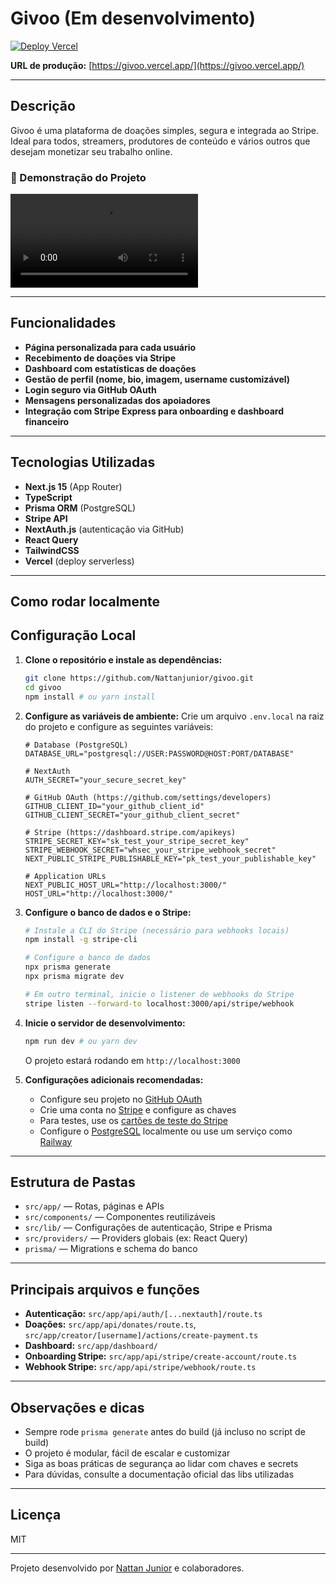 # Givoo (Em desenvolvimento)

[![Deploy Vercel](https://vercel.com/button)](https://givoo.vercel.app/)

**URL de produção:** [https://givoo.vercel.app/](https://givoo.vercel.app/)

---

## Descrição
Givoo é uma plataforma de doações simples, segura e integrada ao Stripe. Ideal para todos, streamers, produtores de conteúdo e vários outros que desejam monetizar seu trabalho online.

### 🎥 Demonstração do Projeto
![Demonstração do Givoo](gravar_tela_givoo.mp4)

---

## Funcionalidades
- **Página personalizada para cada usuário**
- **Recebimento de doações via Stripe**
- **Dashboard com estatísticas de doações**
- **Gestão de perfil (nome, bio, imagem, username customizável)** 
- **Login seguro via GitHub OAuth**
- **Mensagens personalizadas dos apoiadores**
- **Integração com Stripe Express para onboarding e dashboard financeiro**

---

## Tecnologias Utilizadas
- **Next.js 15** (App Router)
- **TypeScript**
- **Prisma ORM** (PostgreSQL)
- **Stripe API**
- **NextAuth.js** (autenticação via GitHub)
- **React Query**
- **TailwindCSS**
- **Vercel** (deploy serverless)

---

## Como rodar localmente

## Configuração Local

1. **Clone o repositório e instale as dependências:**
   ```bash
   git clone https://github.com/Nattanjunior/givoo.git
   cd givoo
   npm install # ou yarn install
   ```

2. **Configure as variáveis de ambiente:**
   Crie um arquivo `.env.local` na raiz do projeto e configure as seguintes variáveis:

   ```env
   # Database (PostgreSQL)
   DATABASE_URL="postgresql://USER:PASSWORD@HOST:PORT/DATABASE"

   # NextAuth
   AUTH_SECRET="your_secure_secret_key"

   # GitHub OAuth (https://github.com/settings/developers)
   GITHUB_CLIENT_ID="your_github_client_id"
   GITHUB_CLIENT_SECRET="your_github_client_secret"

   # Stripe (https://dashboard.stripe.com/apikeys)
   STRIPE_SECRET_KEY="sk_test_your_stripe_secret_key"
   STRIPE_WEBHOOK_SECRET="whsec_your_stripe_webhook_secret"
   NEXT_PUBLIC_STRIPE_PUBLISHABLE_KEY="pk_test_your_publishable_key"

   # Application URLs
   NEXT_PUBLIC_HOST_URL="http://localhost:3000/"
   HOST_URL="http://localhost:3000/"
   ```

3. **Configure o banco de dados e o Stripe:**
   ```bash
   # Instale a CLI do Stripe (necessário para webhooks locais)
   npm install -g stripe-cli

   # Configure o banco de dados
   npx prisma generate
   npx prisma migrate dev

   # Em outro terminal, inicie o listener de webhooks do Stripe
   stripe listen --forward-to localhost:3000/api/stripe/webhook
   ```

4. **Inicie o servidor de desenvolvimento:**
   ```bash
   npm run dev # ou yarn dev
   ```

   O projeto estará rodando em `http://localhost:3000`

5. **Configurações adicionais recomendadas:**
   - Configure seu projeto no [GitHub OAuth](https://github.com/settings/developers)
   - Crie uma conta no [Stripe](https://stripe.com) e configure as chaves
   - Para testes, use os [cartões de teste do Stripe](https://stripe.com/docs/testing#cards)
   - Configure o [PostgreSQL](https://www.postgresql.org/download/) localmente ou use um serviço como [Railway](https://railway.app)

---

## Estrutura de Pastas
- `src/app/` — Rotas, páginas e APIs
- `src/components/` — Componentes reutilizáveis
- `src/lib/` — Configurações de autenticação, Stripe e Prisma
- `src/providers/` — Providers globais (ex: React Query)
- `prisma/` — Migrations e schema do banco
---

## Principais arquivos e funções
- **Autenticação:** `src/app/api/auth/[...nextauth]/route.ts`
- **Doações:** `src/app/api/donates/route.ts`, `src/app/creator/[username]/actions/create-payment.ts`
- **Dashboard:** `src/app/dashboard/`
- **Onboarding Stripe:** `src/app/api/stripe/create-account/route.ts`
- **Webhook Stripe:** `src/app/api/stripe/webhook/route.ts`

---

## Observações e dicas
- Sempre rode `prisma generate` antes do build (já incluso no script de build)
- O projeto é modular, fácil de escalar e customizar
- Siga as boas práticas de segurança ao lidar com chaves e secrets
- Para dúvidas, consulte a documentação oficial das libs utilizadas

---

## Licença
MIT

---

Projeto desenvolvido por [Nattan Junior](https://github.com/Nattanjunior) e colaboradores.
